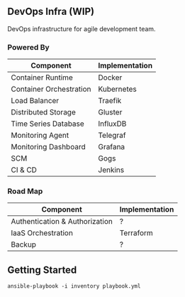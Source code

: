 ## DevOps Infra (WIP)
DevOps infrastructure for agile development team.

### Powered By
| Component               | Implementation |
|-------------------------|----------------|
| Container Runtime       | Docker         |
| Container Orchestration | Kubernetes     |
| Load Balancer           | Traefik        |
| Distributed Storage     | Gluster        |
| Time Series Database    | InfluxDB       |
| Monitoring Agent        | Telegraf       |
| Monitoring Dashboard    | Grafana        |
| SCM                     | Gogs           |
| CI & CD                 | Jenkins        |

### Road Map
| Component                      | Implementation |
|--------------------------------|----------------|
| Authentication & Authorization | ?              |
| IaaS Orchestration             | Terraform      |
| Backup                         | ?              |

## Getting Started
```
ansible-playbook -i inventory playbook.yml
```
